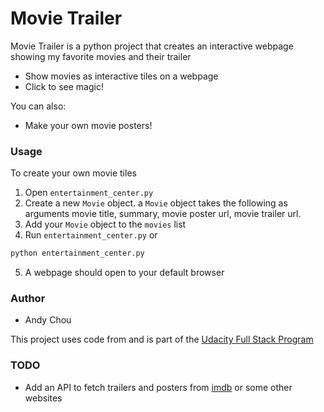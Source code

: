 # Movie Trailer

Movie Trailer is a python project that creates an interactive webpage showing my favorite movies and their trailer

  - Show movies as interactive tiles on a webpage
  - Click to see magic!

You can also:
  - Make your own movie posters!

### Usage
To create your own movie tiles
1. Open `entertainment_center.py`
2. Create a new `Movie` object. a `Movie` object takes the following as arguments movie title, summary, movie poster url, movie trailer url.
3. Add your `Movie` object to the `movies` list
4. Run `entertainment_center.py` or 
```sh 
python entertainment_center.py
```
5. A webpage should open to your default browser

### Author
* Andy Chou

This project uses code from and is part of the [Udacity Full Stack Program](https://classroom.udacity.com/nanodegrees/nd004/syllabus)

### TODO
* Add an API to fetch trailers and posters from [imdb](imdb.com) or some other websites
